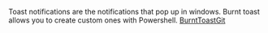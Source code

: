 Toast notifications are the notifications that pop up in windows.
Burnt toast allows you to create custom ones with Powershell.
[BurntToastGit](https://github.com/Windos/BurntToast)

